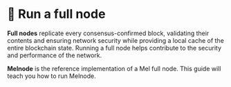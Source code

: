 # 🤖 Run a full node

**Full nodes** replicate every consensus-confirmed block, validating their contents and ensuring network security while providing a local cache of the entire blockchain state. Running a full node helps contribute to the security and performance of the network.

**Melnode** is the reference implementation of a Mel full node. This guide will teach you how to run Melnode.
